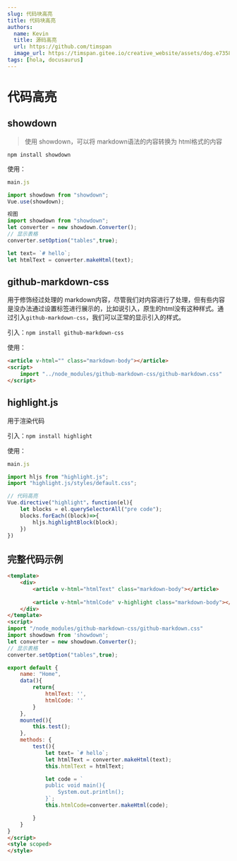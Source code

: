 ```yaml
---
slug: 代码块高亮
title: 代码块高亮
authors:
  name: Kevin
  title: 源码高亮
  url: https://github.com/timspan
  image_url: https://timspan.gitee.io/creative_website/assets/dog.e73586b8.jpg
tags: [hola, docusaurus]
---
```








# 代码高亮

## showdown

> 使用 showdown，可以将 markdown语法的内容转换为 html格式的内容

`npm install showdown`



使用：

```js
main.js

import showdown from "showdown";
Vue.use(showdown);
```

```js
视图
import showdown from "showdown";
let converter = new showdown.Converter();
// 显示表格
converter.setOption("tables",true);

let text= `# hello`;
let htmlText = converter.makeHtml(text); 

```

## github-markdown-css

用于修饰经过处理的 markdown内容，尽管我们对内容进行了处理，但有些内容是没办法通过设置标签进行展示的，比如说引入，原生的html没有这种样式。通过引入`github-markdown-css`，我们可以正常的显示引入的样式。

引入：`npm install github-markdown-css`


使用：

```html
<article v-html="" class="markdown-body"></article>
<script>
	import "../node_modules/github-markdown-css/github-markdown.css"
</script>

```



## highlight.js

用于渲染代码

引入：`npm install highlight`

使用：

```js
main.js

import hljs from "highlight.js";
import "highlight.js/styles/default.css";

// 代码高亮
Vue.directive("highlight"，function(el){
    let blocks = el.querySelectorAll("pre code");
    blocks.forEach((block)=>{
        hljs.highlightBlock(block);
    })
})

```

## 完整代码示例

```html
<template>
    <div>
        <article v-html="htmlText" class="markdown-body"></article>
        
        <article v-html="htmlCode" v-highlight class="markdown-body"></article>
    </div>
</template>
<script>
import "/node_modules/github-markdown-css/github-markdown.css"
import showdown from 'showdown';
let converter = new showdown.Converter();
// 显示表格
converter.setOption("tables",true);

export default {
    name: "Home",
    data(){
        return{
            htmlText: '',
            htmlCode: '' 
        }
    },
    mounted(){
        this.test();
    },
    methods: {
        test(){
            let text= `# hello`;
            let htmlText = converter.makeHtml(text); 
            this.htmlText = htmlText;

            let code = `
            public void main(){
                System.out.println();
            }`;
            this.htmlCode=converter.makeHtml(code);

        }
    }    
}
</script>
<style scoped>
</style>

```

















